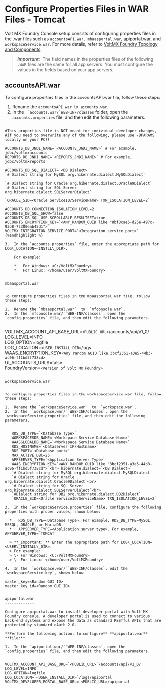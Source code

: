                              

Configure Properties Files in WAR Files - Tomcat
================================================

Volt MX  Foundry Console setup consists of configuring properties files in the .war files such as `accountsAPI.war, mbaasportal.war`, apiportal.war, and `workspaceService.war`. For more details, refer to [VoltMX Foundry Topology and Components](Foundry_Architecture_and_Components.md).

> **_Important:_**  The field names in the properties files of the following `.WAR` files are the same for all app servers. You must configure the values in the fields based on your app servers.

accountsAPI.war
---------------

To configure properties files in the accountsAPI.war file, follow these steps:

1.  Rename the `accountsAPI.war`  to  `accounts.war`.
2.  In the `` `accounts.war/`WEB-INF/classes`` folder, open the `accounts.properties` file, and then edit the following parameters.
   
```

#This properties file is NOT meant for individual developer changes,  
#if you need to overwrite any of the following, please use -DPARAMS locally on your PC!!  
      
ACCOUNTS_DB_JNDI_NAME=`<ACCOUNTS_JNDI_NAME>` # For example, jdbc/voltmxaccounts  
REPORTS_DB_JNDI_NAME=`<REPORTS_JNDI_NAME>` # For example, jdbc/voltmxreports  
      
ACCOUNTS_DB_SQL_DIALECT= <DB Dialect>  
`# Dialect string for MySQL org.hibernate.dialect.MySQLDialect` 
      
`# Dialect string for Oracle org.hibernate.dialect.Oracle9Dialect`  
`# Dialect string for SQL Server org.hibernate.dialect.SQLServerDialect`  
      
`ORACLE_SID=<Oracle ServiceID/ServiceName> TXN_ISOLATION_LEVEL=2`  
      
ACCOUNTS_DB_CONNECTION_ISOLATION_LEVEL=2  
ACCOUNTS_DB_SQL_SHOW=false  
ACCOUNTS_DB_SQL_USE_SCROLLABLE_RESULTSET=true  
ACCOUNTS_ENCRYPTION_KEY=`<ANY_RANDOM_GUID like "8bf8cae5-d25e-497c-93b8-72300eab45d1">`  
VOLTMX_INTEGRATION_SERVICE_PORT=`<Integration service port>`
{%endhighlight %}

3.  In the `accounts.properties` file, enter the appropriate path for LOG\_LOCATION=<INSTLL\_DIR>.
    
    For example:
    
    *   For Windows: <C:/VoltMXFoundry>
    *   For Linux: </home/user/VoltMXFoundry>  
        

mbaasportal.war
---------------

To configure properties files in the mbaasportal.war file, follow these steps:

1.  Rename the `mbaasportal.war`  to  `mfconsole.war`.
2.  In the `mfconsole.war/``WEB-INF/classes`, open the `config.properties` file, and then edit the following parameters.
    
```

VOLTMX_ACCOUNT_API_BASE_URL=`<PUBLIC_URL>`/accounts/api/v1_0/  
LOG_LEVEL=INFO  
LOG_OPTION=logfile  
LOG_LOCATION=`<USER_INSTALL_DIR>`/logs  
WAAS_ENCRYPTION_KEY=`<Any random GUID like 3bcf2351-a3e5-44b3-ac06-ff1bd5f738cd>`  
UI_ACCOUNTS_URLS=false  
FoundryVersion=`<Version of Volt MX Foundry>`
```

workspaceService.war
--------------------

To configure properties files in the workspaceService.war file, follow these steps:

1.  Rename the `workspaceService.war`  to  `workspace.war`.
2.  In the  `workspace.war/``WEB-INF/classes`, open the `workspaceService.properties` file, and then edit the following parameters.
    
   ```

       RDS_DB_TYPE=`<Database Type>`  
       WORKSPACESDB_NAME=`<Workspace Service Database Name>`  
       WAASGLOBALDB_NAME=`<Workspace Service Database Name>`  
       RDS_HOSTNAME=`<Dataserver IP/Hostname>`  
       RDS_PORT=`<Database port>`  
       MAX_ACTIVE_DBC=25  
       APPSERVER_TYPE=`<Application Server Type>`  
       WAAS_ENCRYPTION_KEY=`<ANY_RANDOM_GUID like "3bcf2351-a3e5-44b3-ac06-ff1bd5f738cd">`<br> hibernate.dialect=`<DB Dialect>`  
       `# Dialect string for MySQL org.hibernate.dialect.MySQLDialect`  
       `# Dialect string for Oracle org.hibernate.dialect.Oracle9Dialect`<br> 
       `# Dialect string for SQL Server org.hibernate.dialect.SQLServerDialect`<br>
       `#Dialect string for DB2 org.hibernate.dialect.DB2Dialect`  
       `ORACLE_SID=<Oracle ServiceID/ServiceName> TXN_ISOLATION_LEVEL=2`  
   ```
3.  In the `workspaceService.properties` file, configure the following properties with proper values, shown below:
    
     *   RDS_DB_TYPE=<Database Type>. For example, RDS_DB_TYPE=MySQL, MSSQL, ORACLE, or MariaDB.
     *   APPSERVER_TYPE=<Application server type>. For example, APPSERVER_TYPE=`TOMCAT`
    
     > **_Important:_** Enter the appropriate path for LOG\_LOCATION=<USER\_INSTALL\_DIR>.  
     > For example:  
     > \- For Windows: <C:/VoltMXFoundry>  
     > \- For Linux: </home/user/VoltMXFoundry>

4.  In the  `workspace.war/``WEB-INF/classes`, edit the `workspaceService.key`, shown below:
```

    master_key=<Random GUI ID>
    master_key_id=<Random GUI ID>
```

apiportal.war
-------------

Configure apiportal.war to install developer portal with Volt MX Foundry console. A developer portal is used to connect to various back-end systems and expose the data as standard RESTful APIs that are protected by standard oAuth 2.0.

**Perform the following action, to configure** **apiportal.war** **file:**

1.  In the `apiportal.war/``WEB-INF/classes`, open the `config.properties` file, and then edit the following parameters.
 
 ```

    VOLTMX_ACCOUNT_API_BASE_URL=`<PUBLIC_URL>`/accounts/api/v1_0/
    LOG_LEVEL=INFO
    LOG_OPTION=logfile
    LOG_LOCATION=`<USER_INSTALL_DIR>`/logs/apiportal  
    VOLTMX_DEVELOPER_PORTAL_BASE_URL= <PUBLIC_URL>/apiportal
```
